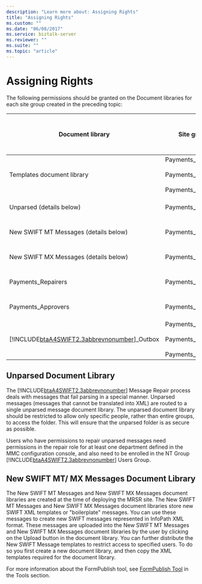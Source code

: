```yaml
---
description: "Learn more about: Assigning Rights"
title: "Assigning Rights"
ms.custom: ""
ms.date: "06/08/2017"
ms.service: biztalk-server
ms.reviewer: ""
ms.suite: ""
ms.topic: "article"
---
```

# Assigning Rights
The following permissions should be granted on the Document libraries for each site group created in the preceding topic:  


|                                         Document library                                         |                                   Site groups                                   | Custom document library permissions to apply |
|--------------------------------------------------------------------------------------------------|---------------------------------------------------------------------------------|----------------------------------------------|
|                                    Templates document library                                    | Payments_Creators<br /><br /> Payments_Repairers<br /><br /> Payments_Approvers |                  View items                  |
|                                     Unparsed (details below)                                     |                               Payments_Repairers                                |       View, insert, edit, delete items       |
|                              New SWIFT MT Messages (details below)                               |                                Payments_Creators                                |       View, insert, edit, delete items       |
|                              New SWIFT MX Messages (details below)                               |                                Payments_Creators                                |       View, insert, edit, delete items       |
|                                        Payments_Repairers                                        |                               Payments_Repairers                                |       View, insert, edit, delete items       |
|                                        Payments_Approvers                                        |                               Payments_Approvers                                |       View, insert, edit, delete items       |
| [!INCLUDE[btaA4SWIFT2.3abbrevnonumber](../../includes/btaa4swift2-3abbrevnonumber-md.md)]_Outbox | Payments_Creators<br /><br /> Payments_Repairers<br /><br /> Payments_Approvers |       View, insert, edit, delete items       |

## Unparsed Document Library  
 The [!INCLUDE[btaA4SWIFT2.3abbrevnonumber](../../includes/btaa4swift2-3abbrevnonumber-md.md)] Message Repair process deals with messages that fail parsing in a special manner. Unparsed messages (messages that cannot be translated into XML) are routed to a single unparsed message document library. The unparsed document library should be restricted to allow only specific people, rather than entire groups, to access the folder. This will ensure that the unparsed folder is as secure as possible.  

 Users who have permissions to repair unparsed messages need permissions in the repair role for at least one department defined in the MMC configuration console, and also need to be enrolled in the NT Group [!INCLUDE[btaA4SWIFT2.3abbrevnonumber](../../includes/btaa4swift2-3abbrevnonumber-md.md)] Users Group.  

## New SWIFT MT/ MX Messages Document Library  
 The New SWIFT MT Messages and New SWIFT MX Messages document libraries are created at the time of deploying the MRSR site. The New SWIFT MT Messages and New SWIFT MX Messages document libraries store new SWIFT XML templates or "boilerplate" messages. You can use these messages to create new SWIFT messages represented in InfoPath XML format. These messages are uploaded into the New SWIFT MT Messages and New SWIFT MX Messages document libraries by the user by clicking on the Upload button in the document library. You can further distribute the New SWIFT Message templates to restrict access to specified users. To do so you first create a new document library, and then copy the XML templates required for the document library.  

 For more information about the FormPublish tool, see [FormPublish Tool](https://msdn.microsoft.com/09a6ed31-5917-4776-9a5e-955af440cdac) in the Tools section.
